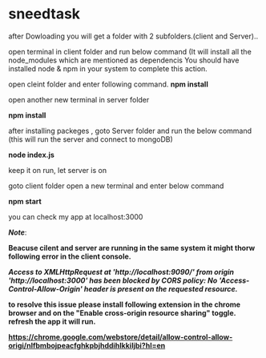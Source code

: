 # sneedtask
after Dowloading you will get a folder with 2 subfolders.(client and Server)..

open terminal in client folder and run below command (It will install all the node_modules which are mentioned as dependencis
You should have installed node & npm in your system to complete this action.

open cleint folder and enter following command.
<b>npm install</b> 

open another new terminal in server folder

<b>npm install</b>


after installing packeges , goto Server folder and run the below command (this will run the server and connect to mongoDB)

<b>node index.js </b>

keep it on run, let server is on

goto client folder  open a new terminal and enter below command

<b>npm start</b>

you can check my app at localhost:3000

***Note***:

<b>Beacuse cilent and server are running in the same system it might thorw following error in the client console.

<i>Access to XMLHttpRequest at 'http://localhost:9090/' from origin 'http://localhost:3000' has been blocked by CORS policy: No 'Access-Control-Allow-Origin' header is present on the requested resource.</i>

 to resolve this issue please install following extension in the chrome browser and on the "Enable cross-origin resource sharing" toggle.
  refresh the app it will run.
  
  <a>https://chrome.google.com/webstore/detail/allow-control-allow-origi/nlfbmbojpeacfghkpbjhddihlkkiljbi?hl=en</a>
</b>
